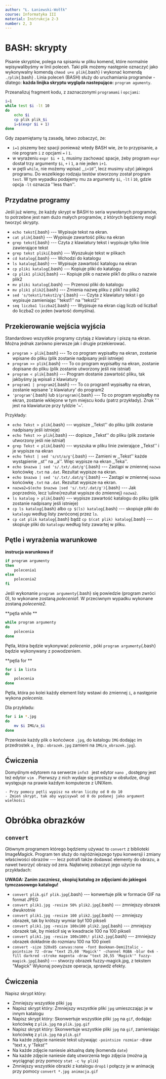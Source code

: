 ```yaml
---
author: "Ł. Łaniewski-Wołłk"
course: Informatyka III
material: Instrukcja 2-3
number: 2, 3
---
```


# BASH: skrypty
Pisanie skryptów, polega na spisaniu w pliku komend, które normalnie wpisywalibyśmy w linii poleceń.
Taki plik możemy następnie oznaczyć jako wykonywalny komendą `chmod u+x plik`{.bash} i wykonać komendą `./plik`{.bash} .
Linia poleceń (BASH) służy do uruchamiania programów - dlatego: **każda linijka skryptu wygląda nastepująco:** `program agumenty`.

Przeanalizuj fragment kodu, z zaznaczonymi `programami` i `opcjami`:
```Bash
i=1
while test $i -lt 10
do
	echo $i
	cp plik plik_$i
	i=$(expr $i + 1)
done
```

Gdy zapamiętamy tą zasadę, łatwo zobaczyć, że:

- `i=1` piszemy bez spacji ponieważ wtedy BASH wie, że to przypisanie, a nie program `i` z opcjami `=` i `1`. 
- w wyrażeniu `expr $i + 1`, musimy zachować spacje, żeby program `expr` dostał trzy argumenty `$i`, `+` i `1`, a nie jeden `i+1`.
- w pętli `while`, nie możemy wpisać ,,`i<10`'', lecz musimy użyć jakiegoś programu. Do wszelkiego rodzaju testów stworzony został program `test`. W tym wypadku podajemy mu za argumenty `$i`, `-lt` i `10`, gdzie opcja `-lt` oznacza ''less than''.

## Przydatne programy
Jeśli już wiemy, że każdy skrypt w BASH to seria wywołanych programów, to potrzebne jest nam dużo małych programów, z których będziemy mogli tworzyć skrypty.

- `echo tekst`{.bash} --- Wypisuje tekst na ekran.
- `cat plik`{.bash} --- Wypisuje zawartość pliku na ekran
- `grep tekst`{.bash} --- Czyta z klawiatury tekst i wypisuje tylko linie zawierające tekst
- `grep tekst pliki`{.bash} --- Wyszukuje tekst w plikach
- `cd katalog`{.bash} --- Wchodzi do katalogu
- `ls katalog`{.bash} --- Wypisuje zawartość katalogu na ekran
- `cp pliki katalog`{.bash} --- Kopiuje pliki do katalogu
- `cp plik1 plik2`{.bash} --- Kopiuje plik o nazwie plik1 do pliku o nazwie plik2
- `mv pliki katalog`{.bash} --- Przenosi pliki do katalogu
- `mv plik1 plik2`{.bash} --- Zmienia nazwę pliku z plik1 na plik2
- `sed 's/tekst1/tekst2/g'`{.bash} --- Czyta z klawiatury tekst i go wypisuje zamieniając ''tekst1'' na ''tekst2''
- `seq liczba1 liczba2`{.bash} --- Wypisuje na ekran ciąg liczb od liczba1 do liczba2 co jeden (wartość domyślna).


## Przekierowanie wejścia wyjścia
Standardowo wszystkie programy czytają z klawiatury i piszą na ekran. Można jednak zarówno pierwsze jak i drugie przekierować.

- `program > plik`{.bash} --- To co program wypisałby na ekran, zostanie wpisane do pliku (plik zostanie nadpisany jeśli istnieje)
- `program >> plik`{.bash} --- To co program wypisałby na ekran, zostanie dopisane do pliku (plik zostanie utworzony jeśli nie istniał)
- `program < plik`{.bash} --- Program dostanie zawartość pliku, tak jakbyśmy ją wpisali z klawiatury
- `program1 | program2`{.bash} --- To co program1 wypisałby na ekran, zostanie wpisane 'z klawiatury' do program2
- `'program'`{.bash} lub `$(program)`{.bash} --- To co program wypisałby na ekran, zostanie wklejone w tym miejscu kodu (patrz przykłady). Znak '\`' jest na klawiaturze przy tyldzie '~'.

Przykłady:

- `echo Tekst > plik`{.bash} --- wypisze ,,Tekst'' do pliku (plik zostanie nadpisany jeśli istnieje)
- `echo Tekst >> plik`{.bash} --- dopisze ,,Tekst'' do pliku (plik zostanie utworzony jeśli nie istniał)
- `grep Tekst < plik`{.bash} --- wyszuka w pliku linie zwierające ,,Tekst'' i je wypisze na ekran
- `echo Tekst | sed 's/st/a/g'`{.bash} --- Zamieni w ,,Tekst'' każde wystąpienie ,,st'' na ,,a''. Więc wypisze na ekran ,,Teka''.
- `echo $nazwa | sed 's/.txt/.dat/g'`{.bash} --- Zastąpi w zmiennej `nazwa` końcówkę `.txt` na `.dat`. Rezultat wypisze na ekran.
- `echo $nazwa | sed 's/.txt/.dat/g'`{.bash} --- Zastąpi w zmiennej `nazwa` końcówkę `.txt` na `.dat`. Rezultat wypisze na ekran.
- `nazwa2=$(echo $nazwa |sed 's/.txt/.dat/g')`{.bash} --- Jak poprzednio, lecz \uline{rezultat wypisze do zmiennej} `nazwa2`.
- `ls katalog > plik`{.bash} --- wypisze zawartość katalogu do pliku (plik zostanie nadpisany jeśli istnieje)
- `cp ls katalog`{.bash} albo `cp $(ls) katalog`{.bash} --- skopiuje pliki do `katalog`u według listy zwróconej przez `ls`.
- `cp cat plik katalog`{.bash} bądź `cp $(cat plik) katalog`{.bash} --- skopiuje pliki do `katalog`u według listy zawartej w pliku.



## Pętle i wyrażenia warunkowe

**instrucja warunkowa if**

```Bash
if program argumenty
then
	polecenia1
else
	polecenia2
fi
```
Jeśli wykonanie `program argumenty`{.bash} się powiedzie (program zwróci $0$), to wykonane zostaną _polecenia1_. W przeciwnym wypadku wykonane zostaną _polecenia2_.



**pętla while **

```Bash
while program argumenty
do
	polecenia
done
```
Pętla, która będzie wykonywać _polecenia_ , póki `program argumenty`{.bash} będzie wykonywany z powodzeniem.



**pętla for **

```Bash
for i in lista
do
	polecenia
done
```

Pętla, która po kolei każdy element listy wstawi do zmiennej `i`, a następnie wykona _polecenia_.

Dla przykładu:

```Bash
for i in *.jpg
do
	mv $i IMG/a_$i
done
```

Przeniesie każdy plik o końcówce `.jpg`, do katalogu `IMG` dodając im przedrostek `a_` (np.: `obrazek.jpg` zamieni na `IMG/a_obrazek.jpg`).


## Ćwiczenia

Domyślnym edytorem na serwerze `info3 ` jest edytor `nano `, dostępny jest też edytor `vim `. Pierwszy z nich wydaje się prostszy w obsłudze, drugi występuje na prawie każdym komputerze z UNIXem.

	- Przy pomocy pętli wypisz na ekran liczby od 0 do 10
	- Zmień skrypt, tak aby wypisywał od 0 do podanej jako argument wielkości



# Obróbka obrazków

## `convert`
Głównym programem którego będziemy używać to `convert` z biblioteki ImageMagick. Program ten służy do najróżniejszego typu konwersji i zmiany właściwości obrazów --- lecz potrafi także dodawać elementy do obrazu, a nawet tworzyć obrazy od zera. Najłatwiej zobaczyć jego użycie na przykładach:

**UWAGA: Zanim zaczniesz, skopiuj katalog ze zdjęciami do jakiegoś tymczasowego katalogu!**

- `convert plik.gif plik.jpg`{.bash} --- konwertuje plik w formacie GIF na format JPEG
- `convert plik1.jpg -resize 50% plik2.jpg`{.bash} --- zmniejszy obrazek dwukrotnie
- `convert plik1.jpg -resize 100 plik2.jpg`{.bash} --- zmniejszy obrazek, tak by krótszy wymiar był 100 pikseli
- `convert plik1.jpg -resize 100x100 plik2.jpg`{.bash} --- zmniejszy obrazek tak, by mieścił się w kwadracie 100 na 100 pikseli
- `convert plik1.jpg -resize 100x100\! plik2.jpg`{.bash} --- zmniejszy obrazek dokładnie do rozmiaru 100 na 100 pixeli
- `convert -size 320x85 canvas:none -font Bookman-DemiItalic -pointsize 72 -draw "text 25,60 'Magick'" -channel RGBA -blur 0x6 -fill darkred -stroke magenta -draw "text 20,55 'Magick'" fuzzy-magick.jpg`{.bash} --- stworzy obrazek fuzzy-magick.jpg, z tekstem "Magick"
Wykonaj powyższe operacja, sprawdź efekty.



## Ćwiczenia
Napisz skrypt który:

- Zmniejszy wszystkie pliki `jpg`
- Napisz skrypt który: Zmniejszy wszystkie pliki `jpg` umieszczając je w innym katalogu
- Napisz skrypt który: Skonwertuje wszystkie pliki `jpg` na `gif`, dodając końcówkę z `plik.jpg` na `plik.jpg.gif`
- Napisz skrypt który: Skonwertuje wszystkie pliki `jpg` na `gif`, zamieniając końcówkę z `plik.jpg` na `plik.gif`
- Na każde zdjęcie naniesie tekst używając `-pointsize rozmiar` -draw "text x, y 'Tekst'"
- Na każde zdjęcie naniesie aktualną datę (komenda `date`)
- Na każde zdjęcie naniesie datę utworzenia tego zdjęcia (można ją wyciągnąć przy pomocy `stat -c %y plik`)
- Zmniejszy wszystkie obrazki z katalogu `drop1` i połączy je w animację przy pomocy `convert *.jpg animacja.gif`


